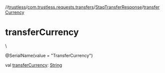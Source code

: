 //[trustless](../../../index.md)/[com.trustless.requests.transfers](../index.md)/[StaqTransferResponse](index.md)/[transferCurrency](transfer-currency.md)

# transferCurrency

\

@SerialName(value = &quot;TransferCurrency&quot;)

val [transferCurrency](transfer-currency.md): [String](https://kotlinlang.org/api/latest/jvm/stdlib/kotlin/-string/index.html)
